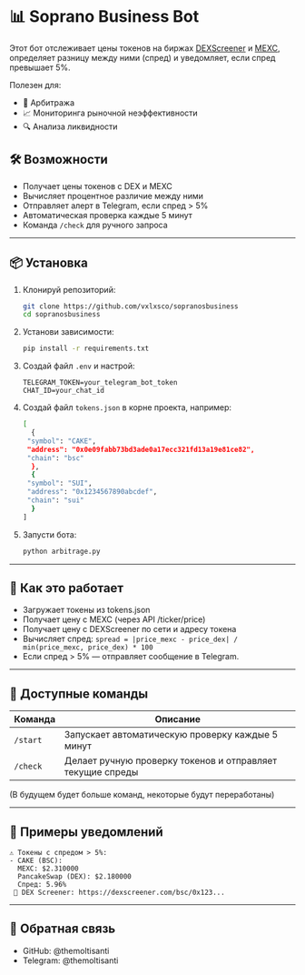 # 📊 Soprano Business Bot

Этот бот отслеживает цены токенов на биржах [DEXScreener](https://dexscreener.com) и [MEXC](https://www.mexc.com), определяет разницу между ними (спред) и уведомляет, если спред превышает 5%.

Полезен для:
- 💱 Арбитража
- 📈 Мониторинга рыночной неэффективности
- 🔍 Анализа ликвидности

## 🛠 Возможности

- Получает цены токенов с DEX и MEXC
- Вычисляет процентное различие между ними
- Отправляет алерт в Telegram, если спред > 5%
- Автоматическая проверка каждые 5 минут
- Команда `/check` для ручного запроса

---

## 📦 Установка
1. Клонируй репозиторий:
   ```bash
   git clone https://github.com/vxlxsco/sopranosbusiness
   cd sopranosbusiness
   ```
2. Установи зависимости:
   ```bash
   pip install -r requirements.txt
   ```
3. Создай файл `.env` и настрой:

   ```env
   TELEGRAM_TOKEN=your_telegram_bot_token
   CHAT_ID=your_chat_id
   ```
4. Создай файл `tokens.json` в корне проекта, например:
   ```bash
   [
     {
    "symbol": "CAKE",
    "address": "0x0e09fabb73bd3ade0a17ecc321fd13a19e81ce82",
    "chain": "bsc"
     },
     {
    "symbol": "SUI",
    "address": "0x1234567890abcdef",
    "chain": "sui"
     }
   ]
   ```
5. Запусти бота:
   ```bash
   python arbitrage.py
   ```
   
---

## 🧠 Как это работает

- Загружает токены из tokens.json
- Получает цену с MEXC (через API /ticker/price)
- Получает цену с DEXScreener по сети и адресу токена
- Вычисляет спред:
  `spread = |price_mexc - price_dex| / min(price_mexc, price_dex) * 100`
- Если спред > 5% — отправляет сообщение в Telegram.
  
---

## 💬 Доступные команды
| Команда  | Описание                                                   |
| -------- | ---------------------------------------------------------- |
| `/start` | Запускает автоматическую проверку каждые 5 минут           |
| `/check` | Делает ручную проверку токенов и отправляет текущие спреды |

(В будущем будет больше команд, некоторые будут переработаны)

---

## 📎 Примеры уведомлений
```
⚠️ Токены с спредом > 5%:
- CAKE (BSC):
  MEXC: $2.310000
  PancakeSwap (DEX): $2.180000
  Спред: 5.96%
 🔗 DEX Screener: https://dexscreener.com/bsc/0x123...
```

---

## 🙋 Обратная связь
- GitHub: @themoltisanti
- Telegram: @themoltisanti
